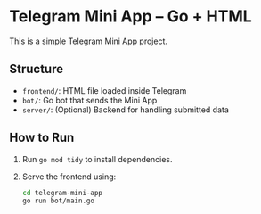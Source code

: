 # Telegram Mini App – Go + HTML

This is a simple Telegram Mini App project.

## Structure

- `frontend/`: HTML file loaded inside Telegram
- `bot/`: Go bot that sends the Mini App
- `server/`: (Optional) Backend for handling submitted data

## How to Run

1. Run `go mod tidy` to install dependencies.
2. Serve the frontend using:

   ```bash
   cd telegram-mini-app
   go run bot/main.go
